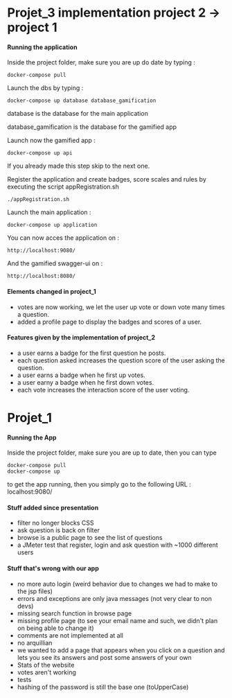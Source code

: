 # Projet_3 implementation project 2 -> project 1

#### Running the application
Inside the project folder, make sure you are up do date by typing :
```
docker-compose pull
```

Launch the dbs by typing :
```
docker-compose up database database_gamification
```
database is the database for the main application

database_gamification is the database for the gamified app

Launch now the gamified app :
```
docker-compose up api
```

If you already made this step skip to the next one.

Register the application and create badges, score scales and rules by executing the script appRegistration.sh
```
./appRegistration.sh
```

Launch the main application :
```
docker-compose up application
```

You can now acces the application on :
```
http://localhost:9080/
```
And the gamified swagger-ui on :
```
http://localhost:8080/
```

#### Elements changed in project_1
- votes are now working, we let the user up vote or down vote many times a question.
- added a profile page to display the badges and scores of a user.

#### Features given by the implementation of project_2
- a user earns a badge for the first question he posts.
- each question asked increases the question score of the user asking the question.
- a user earns a badge when he first up votes.
- a user earny a badge when he first down votes.
- each vote increases the interaction score of the user voting.

# Projet_1

#### Running the App

Inside the project folder, make sure you are up to date, then you can type
```
docker-compose pull
docker-compose up
```

to get the app running, then you simply go to the following URL : localhost:9080/

#### Stuff added since presentation

- filter no longer blocks CSS
- ask question is back on filter
- browse is a public page to see the list of questions
- a JMeter test that register, login and ask question with ~1000 different users

#### Stuff that's wrong with our app

- no more auto login (weird behavior due to changes we had to make to the jsp files)
- errors and exceptions are only java messages (not very clear to non devs)
- missing search function in browse page
- missing profile page (to see your email name and such, we didn't plan on being able to change it)
- comments are not implemented at all
- no arquillian
- we wanted to add a page that appears when you click on a question and lets you see its answers and post some answers of your own
- Stats of the website
- votes aren't working
- tests
- hashing of the password is still the base one (toUpperCase)



